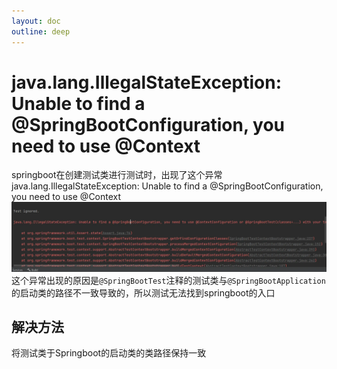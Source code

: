 ```yaml
---
layout: doc
outline: deep
---
```


# java.lang.IllegalStateException: Unable to find a @SpringBootConfiguration, you need to use @Context

springboot在创建测试类进行测试时，出现了这个异常
java.lang.IllegalStateException: Unable to find a @SpringBootConfiguration, you need to use @Context
![Illegal](images/illegal-state-exception/illegal-1.png)
这个异常出现的原因是`@SpringBootTest`注释的测试类与`@SpringBootApplication`的启动类的路径不一致导致的，所以测试无法找到springboot的入口

## 解决方法

将测试类于Springboot的启动类的类路径保持一致
